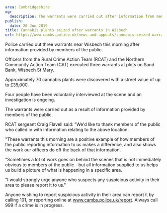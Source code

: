 ```yaml
area: Cambridgeshire
og:
  description: The warrants were carried out after information from members of the public
publish:
  date: 20 Jun 2019
title: Cannabis plants seized after warrants in Wisbech
url: https://www.cambs.police.uk/news-and-appeals/cannabis-seized-warrants-wisbechstmary
```

Police carried out three warrants near Wisbech this morning after information provided by members of the public.

Officers from the Rural Crime Action Team (RCAT) and the Northern Community Action Team (CAT) executed three warrants at plots on Sand Bank, Wisbech St Mary.

Approximately 70 cannabis plants were discovered with a street value of up to £35,000.

Four people have been voluntarily interviewed at the scene and an investigation is ongoing.

The warrants were carried out as a result of information provided by members of the public.

RCAT sergeant Craig Flavell said: "We'd like to thank members of the public who called in with information relating to the above location.

"These warrants this morning are a positive example of how members of the public reporting information to us makes a difference, and also shows the work our officers do off the back of that information.

"Sometimes a lot of work goes on behind the scenes that is not immediately obvious to members of the public - but all information supplied to us helps us build a picture of what is happening in a specific area.

"I would strongly urge anyone who suspects any suspicious activity in their area to please report it to us."

Anyone wishing to report suspicious activity in their area can report it by calling 101, or reporting online at www.cambs.police.uk/report. Always call 999 if a crime is in progress.
